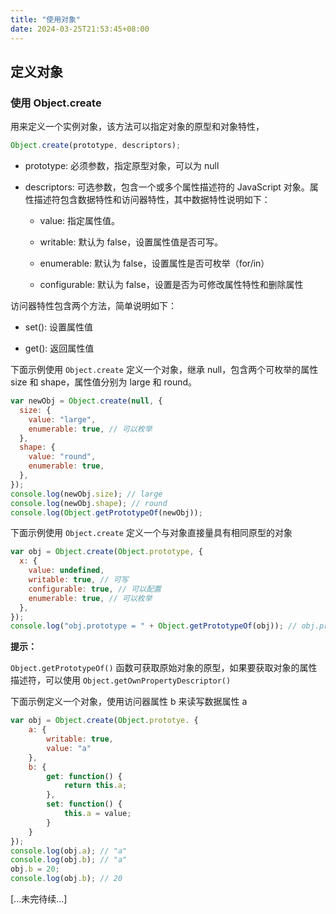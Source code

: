 ```yaml
---
title: "使用对象"
date: 2024-03-25T21:53:45+08:00
---
```


## 定义对象

### 使用 Object.create

用来定义一个实例对象，该方法可以指定对象的原型和对象特性，

```js
Object.create(prototype, descriptors);
```

- prototype: 必须参数，指定原型对象，可以为 null

- descriptors: 可选参数，包含一个或多个属性描述符的 JavaScript 对象。属性描述符包含数据特性和访问器特性，其中数据特性说明如下：

  - value: 指定属性值。

  - writable: 默认为 false，设置属性值是否可写。

  - enumerable: 默认为 false，设置属性是否可枚举（for/in）

  - configurable: 默认为 false，设置是否为可修改属性特性和删除属性

访问器特性包含两个方法，简单说明如下：

- set(): 设置属性值

- get(): 返回属性值

下面示例使用 `Object.create` 定义一个对象，继承 null，包含两个可枚举的属性 size 和 shape，属性值分别为 large 和 round。

```js
var newObj = Object.create(null, {
  size: {
    value: "large",
    enumerable: true, // 可以枚举
  },
  shape: {
    value: "round",
    enumerable: true,
  },
});
console.log(newObj.size); // large
console.log(newObj.shape); // round
console.log(Object.getPrototypeOf(newObj));
```

下面示例使用 `Object.create` 定义一个与对象直接量具有相同原型的对象

```js
var obj = Object.create(Object.prototype, {
  x: {
    value: undefined,
    writable: true, // 可写
    configurable: true, // 可以配置
    enumerable: true, // 可以枚举
  },
});
console.log("obj.prototype = " + Object.getPrototypeOf(obj)); // obj.prototype = [object Object]
```

**提示：**

`Object.getPrototypeOf()` 函数可获取原始对象的原型，如果要获取对象的属性描述符，可以使用 `Object.getOwnPropertyDescriptor()`

下面示例定义一个对象，使用访问器属性 b 来读写数据属性 a

```js
var obj = Object.create(Object.prototye. {
    a: {
        writable: true,
        value: "a"
    },
    b: {
        get: function() {
            return this.a;
        },
        set: function() {
            this.a = value;
        }
    }
});
console.log(obj.a); // "a"
console.log(obj.b); // "a"
obj.b = 20;
console.log(obj.b); // 20
```

[...未完待续...]